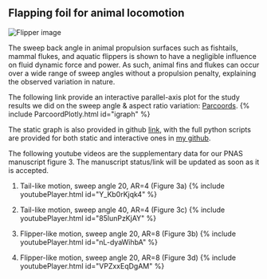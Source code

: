 ## Flapping foil for animal locomotion

![Flipper image](https://andhini.github.io/Flapping-foils/flipper.png)

The sweep back angle in animal propulsion surfaces such as fishtails, mammal flukes, and aquatic flippers is shown to have a negligible influence on fluid dynamic force and power. As such, animal fins and flukes can occur over a wide range of sweep angles without a propulsion penalty, explaining the observed variation in nature.

The following link provide an interactive parallel-axis plot for the study results we did on the sweep angle & aspect ratio variation: [Parcoords](https://andhini.github.io/Flapping-foils/Parallel-Coordinate_SweepAngle/parallel_plotly.html). 
{% include ParcoordPlotly.html id="igraph" %}

The static graph is also provided in github [link](https://andhini.github.io/Flapping-foils/Parallel-Coordinate_SweepAngle/ParallelPlot_MatplotlibVersion.png), with the full python scripts are provided for both static and interactive ones in [my github](https://github.com/andhini/Flapping-foils/tree/master/Parallel-Coordinate_SweepAngle).

The following youtube videos are the supplementary data for our PNAS manuscript figure 3. The manuscript status/link will be updated as soon as it is accepted. 

1. Tail-like motion, sweep angle 20, AR=4 (Figure 3a)
{% include youtubePlayer.html id="Y_Kb0rKjqk4" %}


2. Tail-like motion, sweep angle 40, AR=4 (Figure 3c)
{% include youtubePlayer.html id="85lunPzKjAY" %}


3. Flipper-like motion, sweep angle 20, AR=8 (Figure 3b)
{% include youtubePlayer.html id="nL-dyaWihbA" %}


4. Flipper-like motion, sweep angle 20, AR=8 (Figure 3d)
{% include youtubePlayer.html id="VPZxxEqDgAM" %}
